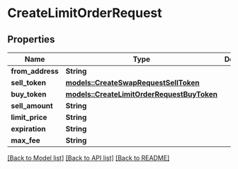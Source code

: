 # CreateLimitOrderRequest

## Properties

Name | Type | Description | Notes
------------ | ------------- | ------------- | -------------
**from_address** | **String** |  | 
**sell_token** | [**models::CreateSwapRequestSellToken**](CreateSwapRequest_sellToken.md) |  | 
**buy_token** | [**models::CreateLimitOrderRequestBuyToken**](CreateLimitOrderRequest_buyToken.md) |  | 
**sell_amount** | **String** |  | 
**limit_price** | **String** |  | 
**expiration** | **String** |  | 
**max_fee** | **String** |  | 

[[Back to Model list]](../README.md#documentation-for-models) [[Back to API list]](../README.md#documentation-for-api-endpoints) [[Back to README]](../README.md)


